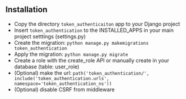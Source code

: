 ## Installation
- Copy the directory `token_authenticaiton` app to your Django project
- Insert `token_authentication` to the INSTALLED_APPS in your main project setttings (settings.py)
- Create the migration: `python manage.py makemigrations token_authentication`
- Apply the migration: `python manage.py migrate`
- Create a role with the create_role API or manually create in your database (table: user_role)
- (Optional) make the url: `path('token_authentication/', include('token_authentication.urls', namespace='token_authentication_ns'))`
- (Optional) disable CSRF from middleware
